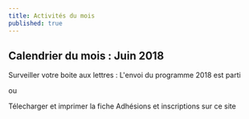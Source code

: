 ```yaml
---
title: Activités du mois
published: true
---
```



## Calendrier du mois : Juin 2018

Surveiller votre boite aux lettres : L'envoi du programme 2018 est parti

ou 

Télecharger et imprimer la fiche Adhésions et inscriptions sur ce site 